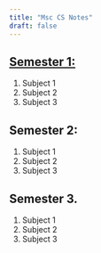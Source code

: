 ```yaml
---
title: "Msc CS Notes"
draft: false
---
```


## [Semester 1:](sem1.md)
1. Subject 1
2. Subject 2
3. Subject 3

## Semester 2:
1. Subject 1
2. Subject 2
3. Subject 3


## Semester 3.
1. Subject 1
2. Subject 2
3. Subject 3